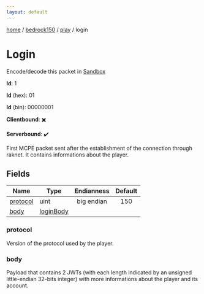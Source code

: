 ```yaml
---
layout: default
---
```


[home](/)  /  [bedrock150](/protocol/bedrock150)  /  [play](/protocol/bedrock150/play)  /  login

# Login

Encode/decode this packet in [Sandbox](../../../sandbox/bedrock150#play.login)

**Id**: 1

**Id** (hex): 01

**Id** (bin): 00000001

**Clientbound**: ✖️

**Serverbound**: ✔️

First MCPE packet sent after the establishment of the connection through raknet. It contains informations about the player.

## Fields

Name | Type | Endianness | Default
---|---|:---:|:---:
[protocol](#protocol) | uint | big endian | 150
[body](#body) | [loginBody](/protocol/bedrock150/types/login-body) |  | 

### protocol

Version of the protocol used by the player.

### body

Payload that contains 2 JWTs (with each length indicated by an unsigned little-endian 32-bits integer) with more informations about the player and its account.
